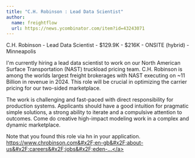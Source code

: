 ```yaml
---
title: "C.H. Robinson : Lead Data Scientist"
author:
  name: freightflow
  url: https://news.ycombinator.com/item?id=43243071
---
```

C.H. Robinson - Lead Data Scientist - $129.9K - $216K - ONSITE (hybrid) - Minneapolis

I&#x27;m currently hiring a lead data scientist to work on our North American Surface Transportation (NAST) truckload pricing team. C.H. Robinson is among the worlds largest freight brokerages with NAST executing on ~11 Billion in revenue in 2024. This role will be crucial in optimizing the carrier pricing for our two-sided marketplace.

The work is challenging and fast-paced with direct responsibility for production systems. Applicants should have a good intuition for pragmatic simple solutions, a strong ability to iterate and a compulsive attention to outcomes. Come do creative high-impact modeling work in a complex and dynamic marketplace.

Note that you found this role via hn in your application.
<a href="https:&#x2F;&#x2F;www.chrobinson.com&#x2F;en-gb&#x2F;about-us&#x2F;careers&#x2F;jobs&#x2F;eden-prairie&#x2F;lead-data-scientist&#x2F;r43756&#x2F;" rel="nofollow">https:&#x2F;&#x2F;www.chrobinson.com&#x2F;en-gb&#x2F;about-us&#x2F;careers&#x2F;jobs&#x2F;eden-...</a>
<JobApplication />
